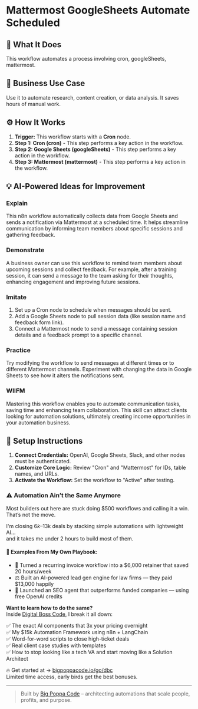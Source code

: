 # Mattermost GoogleSheets Automate Scheduled

## 🚀 What It Does
This workflow automates a process involving cron, googleSheets, mattermost.

## 💼 Business Use Case
Use it to automate research, content creation, or data analysis. It saves hours of manual work.

## ⚙️ How It Works
1.  **Trigger:** This workflow starts with a **Cron** node.
2. **Step 1: Cron (cron)** - This step performs a key action in the workflow.
3. **Step 2: Google Sheets (googleSheets)** - This step performs a key action in the workflow.
4. **Step 3: Mattermost (mattermost)** - This step performs a key action in the workflow.

## 💡 AI-Powered Ideas for Improvement
### Explain
This n8n workflow automatically collects data from Google Sheets and sends a notification via Mattermost at a scheduled time. It helps streamline communication by informing team members about specific sessions and gathering feedback.

### Demonstrate
A business owner can use this workflow to remind team members about upcoming sessions and collect feedback. For example, after a training session, it can send a message to the team asking for their thoughts, enhancing engagement and improving future sessions.

### Imitate
1. Set up a Cron node to schedule when messages should be sent.
2. Add a Google Sheets node to pull session data (like session name and feedback form link).
3. Connect a Mattermost node to send a message containing session details and a feedback prompt to a specific channel.

### Practice
Try modifying the workflow to send messages at different times or to different Mattermost channels. Experiment with changing the data in Google Sheets to see how it alters the notifications sent.

### WIIFM
Mastering this workflow enables you to automate communication tasks, saving time and enhancing team collaboration. This skill can attract clients looking for automation solutions, ultimately creating income opportunities in your automation business.

## 🔧 Setup Instructions
1. **Connect Credentials:** OpenAI, Google Sheets, Slack, and other nodes must be authenticated.
2. **Customize Core Logic:** Review "Cron" and "Mattermost" for IDs, table names, and URLs.
3. **Activate the Workflow:** Set the workflow to "Active" after testing.

### ⚠️ Automation Ain’t the Same Anymore

Most builders out here are stuck doing $500 workflows and calling it a win.  
That’s not the move.  

I'm closing $6k–$13k deals by stacking simple automations with lightweight AI...  
and it takes me under 2 hours to build most of them.

#### 🧠 Examples From My Own Playbook:
- 🔁 Turned a recurring invoice workflow into a $6,000 retainer that saved 20 hours/week  
- ⚖️ Built an AI-powered lead gen engine for law firms — they paid $13,000 happily  
- 🚀 Launched an SEO agent that outperforms funded companies — using free OpenAI credits  

**Want to learn how to do the same?**  
Inside [Digital Boss Code](https://bigpoppacode.io/go/dbc), I break it all down:

✅ The exact AI components that 3x your pricing overnight  
✅ My $15k Automation Framework using n8n + LangChain  
✅ Word-for-word scripts to close high-ticket deals  
✅ Real client case studies with templates  
✅ How to stop looking like a tech VA and start moving like a Solution Architect  

🔥 Get started at → [bigpoppacode.io/go/dbc](https://bigpoppacode.io/go/dbc)  
Limited time access, early birds get the best bonuses.

---
> Built by [Big Poppa Code](https://bigpoppacode.io) – architecting automations that scale people, profits, and purpose.
